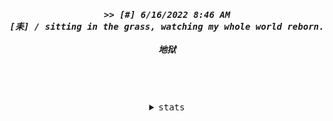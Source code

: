 <div align="center">
  <h5>
    <samp>>> [#] 6/16/2022 8:46 AM</samp><br>
    <samp>[耒] / sitting in the grass, watching my whole world reborn.</samp><br><br>
    <samp>地狱</samp>
  </h5>
  <br>
  <br>
  <br>
</div>

<details align="center">
  <summary>
    <samp>stats</samp>
  </summary>
  <br>
  <img src="https://github-readme-stats.vercel.app/api?username=aexhell&theme=dracula"><br>
  <img src="https://github-readme-stats.vercel.app/api/top-langs/?username=aexhell&layout=compact&theme=dracula&hide=JSON">
</details>
